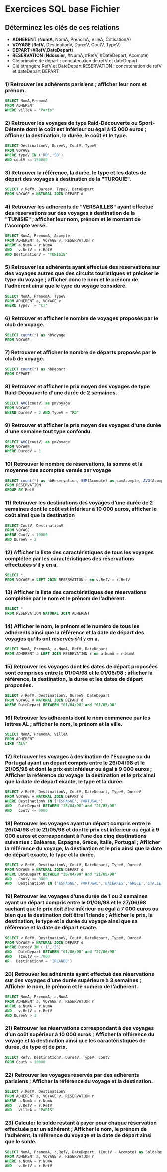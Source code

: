# Exercices SQL base Fichier
## Déterminez les clés de ces relations 

- **ADHERENT** (__NumA__, NomA, PrenomA, VilleA, CotisationA)
- **VOYAGE** (__RefV__, DestinationV, DureeV, CoutV, TypeV)
- **DEPART** (#__RefV__,__DateDepart__)
- **RESERVATION** (__Ndossier__, #NumA, #RefV, #DateDepart, Acompte)
- Clé primaire de départ : concatenation de refV et dateDepart
- Clé étrangère RefV et DateDepart RESERVATION : concatenation de refV et dateDepart DEPART

### 1) Retrouver les adhérents parisiens ; afficher leur nom et prénom.
```SQL
SELECT NomA,PrenomA
FROM ADHERENT
WHERE villeA = "Paris"
```
### 2) Retrouver les voyages de type Raid-Découverte ou Sport-Détente dont le coût est inférieur ou égal à 15 000 euros ; afficher la destination, la durée, le coût et le type.
```SQL
SELECT DestinationV, DureeV, CoutV, TypeV
FROM VOYAGE
WHERE typeV IN ('RD','SD')
AND coutV <= 150000
```
### 3) Retrouver la référence, la durée, le type et les dates de départ des voyages à destination de la "TURQUIE".
```SQL
SELECT v.RefV, DureeV, TypeV, DateDepart
FROM VOYAGE v NATURAL JOIN DEPART d
```
### 4) Retrouver les adhérents de "VERSAILLES" ayant effectué des réservations sur des voyages à destination de la "TUNISIE" ; afficher leur nom, prénom et le montant de l'acompte versé.
```SQL
SELECT NomA, PrenomA, Acompte
FROM ADHERENT a, VOYAGE v, RESERVATION r
WHERE a.NumA = r.NumA
AND   v.RefV = r.RefV
AND DestinationV = "TUNISIE"
```
### 5) Retrouver les adhérents ayant effectué des réservations sur des voyages autres que des circuits touristiques et préciser le type du voyage ; afficher donc le nom et le prénom de l'adhérent ainsi que le type du voyage considéré.
```SQL
SELECT NomA, PrenomA, TypeV
FROM ADHERENT a, VOYAGE v
WHERE TypeV != "CT"
```
### 6) Retrouver et afficher le nombre de voyages proposés par le club de voyage.
```SQL
SELECT count(*) as nbVoyage
FROM VOYAGE
```
### 7) Retrouver et afficher le nombre de départs proposés par le club de voyage.
```SQL
SELECT count(*) as nbDepart
FROM DEPART
```
### 8) Retrouver et afficher le prix moyen des voyages de type Raid-Découverte d'une durée de 2 semaines.
```SQL
SELECT AVG(coutV) as pmVoyage
FROM VOYAGE
WHERE DureeV = 2 AND TypeV = "RD"
```
### 9) Retrouver et afficher le prix moyen des voyages d'une durée d'une semaine tout type confondu.
```SQL
SELECT AVG(coutV) as pmVoyage
FROM VOYAGE
WHERE DureeV = 1 
```
### 10) Retrouver le nombre de réservations, la somme et la moyenne des acomptes versés par voyage
```SQL
SELECT count(*) as nbReservation, SUM(Acompte) as somAcompte, AVG(Acompte) as moyAcompte
FROM RESERVATION
GROUP BY RefV
```
### 11) Retrouver les destinations des voyages d’une durée de 2 semaines dont le coût est inférieur à 10 000 euros, afficher le coût ainsi que la destination
```SQL
SELECT CoutV, DestinationV
FROM VOYAGE
WHERE CoutV < 10000
AND DureeV = 2
```
### 12) Afficher la liste des caractéristiques de tous les voyages complétée par les caractéristiques des réservations effectuées s’il y en a.
```SQL
SELECT *
FROM VOYAGE v LEFT JOIN RESERVATION r on v.RefV = r.RefV
```
### 13) Afficher la liste des caractéristiques des réservations complétée par le nom et le prénom de l’adhérent.
```SQL
SELECT *
FROM RESERVATION NATURAL JOIN ADHERENT
```
### 14) Afficher le nom, le prénom et le numéro de tous les adhérents ainsi que la référence et la date de départ des voyages qu’ils ont réservés s’il y en a.
```SQL
SELECT NomA, PrenomA, a.NumA, RefV, DateDepart
FROM ADHERENT a LEFT JOIN RESERVATION r on a.NumA = r.NumA 
```
### 15) Retrouver les voyages dont les dates de départ proposées sont comprises entre le 01/04/98 et le 01/05/98 ; afficher la référence, la destination, la durée et les dates de départ proposées.
```SQL
SELECT v.RefV, DestinationV, DureeV, DateDepart
FROM VOYAGE v NATURAL JOIN DEPART d
WHERE DateDepart BETWEEN "01/04/98" and "01/05/98"
```
### 16) Retrouver les adhérents dont le nom commence par les lettres AL ; afficher le nom, le prénom et la ville.
```SQL
SELECT NomA, PrenomA, VilleA
FROM ADHERENT
LIKE "AL%"
```
### 17) Retrouver les voyages à destination de l’Espagne ou du Portugal ayant un départ compris entre le 26/04/98 et le 21/05/98 et dont le prix est inférieur ou égal à 9 000 euros ; Afficher la référence du voyage, la destination et le prix ainsi que la date de départ exacte, le type et la durée.
```SQL
SELECT v.RefV, DestinationV, CoutV, DateDepart, TypeV, DureeV
FROM VOYAGE v NATURAL JOIN DEPART d
WHERE DestinationV IN ('ESPAGNE','PORTUGAL')
AND   DateDepart BETWEEN "26/04/98" and "21/05/98"
AND   CoutV <= 9000
```
### 18) Retrouver les voyages ayant un départ compris entre le 26/04/98 et le 21/05/98 et dont le prix est inférieur ou égal à 9 000 euros et correspondant à l’une des cinq destinations suivantes : Baléares, Espagne, Grèce, Italie, Portugal ; Afficher la référence du voyage, la destination et le prix ainsi que la date de départ exacte, le type et la durée.
```SQL
SELECT v.RefV, DestinationV, CoutV, DateDepart, TypeV, DureeV
FROM VOYAGE v NATURAL JOIN DEPART d
WHERE DateDepart BETWEEN "26/04/98" and "21/05/98"
AND   CoutV <= 9000
AND   DestinationV IN ('ESPAGNE','PORTUGAL','BALEARES','GRECE','ITALIE')
```
### 19) Retrouver les voyages d’une durée de 1 ou 2 semaines ayant un départ compris entre le 01/06/98 et le 27/06/98 sachant que le prix doit être inférieur ou égal à 7 000 euros ou bien que la destination doit être l’Irlande ; Afficher le prix, la destination, le type et la durée du voyage ainsi que sa référence et la date de départ exacte.
```SQL
SELECT v.RefV, DestinationV, CoutV, DateDepart, TypeV, DureeV
FROM VOYAGE v NATURAL JOIN DEPART d
WHERE DureeV IN ('1','2')
AND   DateDepart BETWEEN "01/06/98" and "27/06/98"
AND   (CoutV <= 7000
OR   DestinationV = 'IRLANDE')
```
### 20) Retrouver les adhérents ayant effectué des réservations sur des voyages d’une durée supérieure à 3 semaines ; Afficher le nom, le prénom et le numéro de l’adhérent.
```SQL
SELECT NomA, PrenomA, a.NumA
FROM ADHERENT a, VOYAGE v, RESERVATION r
WHERE a.NumA = r.NumA
AND   v.RefV = r.RefV
AND DureeV > 3
```
### 21) Retrouver les réservations correspondant à des voyages d’un coût supérieur à 10 000 euros ; Afficher la référence du voyage et la destination ainsi que les caractéristiques de durée, de type et de prix.
```SQL
SELECT RefV, DestinationV, DureeV, TypeV, CoutV
FROM CoutV > 10000
```
### 22) Retrouver les voyages réservés par des adhérents parisiens ; Afficher la référence du voyage et la destination.
```SQL
SELECT v.RefV, DestinationV
FROM ADHERENT a, VOYAGE v, RESERVATION r
WHERE a.NumA = r.NumA
AND   v.RefV = r.RefV
AND   VilleA = "PARIS"
```
### 23) Calculer le solde restant à payer pour chaque réservation effectuée par un adhérent ; Afficher le nom, le prénom de l’adhérent, la référence du voyage et la date de départ ainsi que le solde.
```SQL
SELECT NomA, PrenomA, r.RefV, DateDepart, (CoutV - Acompte) as SoldeRestant
FROM ADHERENT a, VOYAGE v, RESERVATION r
WHERE a.NumA = r.NumA
AND   v.RefV = r.RefV
```

